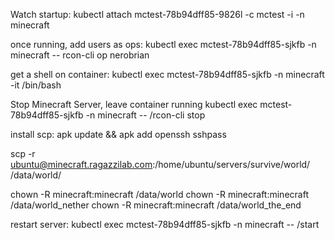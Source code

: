 Watch startup:
kubectl attach mctest-78b94dff85-9826l -c mctest -i -n minecraft


once running, add users as ops:
kubectl exec mctest-78b94dff85-sjkfb -n minecraft -- rcon-cli op nerobrian


get a shell on container:
kubectl exec mctest-78b94dff85-sjkfb -n minecraft -it /bin/bash

Stop Minecraft Server, leave container running
kubectl exec mctest-78b94dff85-sjkfb -n minecraft -- /rcon-cli stop


install scp:
apk update && apk add openssh sshpass

scp -r ubuntu@minecraft.ragazzilab.com:/home/ubuntu/servers/survive/world/ /data/world/

chown -R minecraft:minecraft /data/world
chown -R minecraft:minecraft /data/world_nether
chown -R minecraft:minecraft /data/world_the_end 

restart server:
kubectl exec mctest-78b94dff85-sjkfb -n minecraft -- /start
